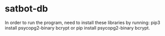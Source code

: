 # satbot-db
In order to run the program, need to install these libraries by running: pip3 install psycopg2-binary bcrypt or pip install psycopg2-binary bcrypt.
